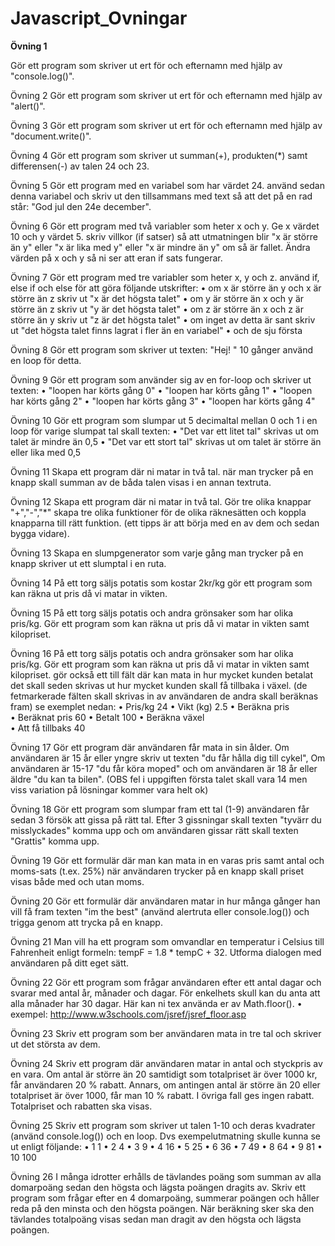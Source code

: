 # Javascript_Ovningar
**Övning 1**

Gör ett program som skriver ut ert för och efternamn med hjälp av "console.log()".

Övning 2
Gör ett program som skriver ut ert för och efternamn med hjälp av "alert()".

Övning 3
Gör ett program som skriver ut ert för och efternamn med hjälp av "document.write()".

Övning 4
Gör ett program som skriver ut summan(+), produkten(*) samt differensen(-) av talen 24 och 23.

Övning 5
Gör ett program med en variabel som har värdet 24. använd sedan denna variabel och skriv ut den tillsammans med text så att det på en rad står: "God jul den 24e december".

Övning 6
Gör ett program med två variabler som heter x och y. Ge x värdet 10 och y värdet 5. skriv villkor (if satser) så att utmatningen blir "x är större än y" eller "x är lika med y" eller "x är mindre än y" om så är fallet. Ändra värden på x och y så ni ser att eran if sats fungerar.

Övning 7
Gör ett program med tre variabler som heter x, y och z. använd if, else if och else för att göra följande utskrifter:
•	om x är större än y och x är större än z skriv ut "x är det högsta talet"
•	om y är större än x och y är större än z skriv ut "y är det högsta talet"
•	om z är större än x och z är större än y skriv ut "z är det högsta talet"
•	om inget av detta är sant skriv ut "det högsta talet finns lagrat i fler än en variabel"
•	och de sju första

Övning 8
Gör ett program som skriver ut texten: "Hej! " 10 gånger använd en loop för detta.

Övning 9
Gör ett program som använder sig av en for-loop och skriver ut texten:
•	"loopen har körts gång  0"
•	"loopen har körts gång  1"
•	"loopen har körts gång  2"
•	"loopen har körts gång  3"
•	"loopen har körts gång  4"

Övning 10
Gör ett program som slumpar ut 5 decimaltal mellan 0 och 1 i en loop för varige slumpat tal skall texten:
•	"Det var ett litet tal" skrivas ut om talet är mindre än 0,5
•	"Det var ett stort tal" skrivas ut om talet är större än eller lika med 0,5

Övning 11
Skapa ett program där ni matar in två tal. när man trycker på en knapp skall summan av de båda talen visas i en annan textruta. 

Övning 12
Skapa ett program där ni matar in två tal. Gör tre olika knappar "+","-","*"  skapa tre olika funktioner för de olika räknesätten och koppla knapparna till rätt funktion. (ett tipps är att börja med en av dem och sedan bygga vidare).   

Övning 13
Skapa en slumpgenerator som varje gång man trycker på en knapp skriver ut ett slumptal i en ruta. 

Övning 14
På ett torg säljs potatis som kostar 2kr/kg gör ett program som kan räkna ut pris då vi matar in vikten.    

Övning 15
På ett torg säljs potatis och andra grönsaker som har olika pris/kg. Gör ett program som kan räkna ut pris då vi matar in vikten samt kilopriset.

Övning 16
På ett torg säljs potatis och andra grönsaker som har olika pris/kg. Gör ett program som kan räkna ut pris då vi matar in vikten samt kilopriset. gör också ett till fält där kan mata in hur mycket kunden betalat det skall seden skrivas ut hur mycket kunden skall få tillbaka i växel. (de fetmarkerade fälten skall skrivas in av användaren de andra skall beräknas fram) se exemplet nedan:
•	Pris/kg	24
•	Vikt (kg)	2.5
•	Beräkna pris	
•	Beräknat pris	60
•	Betalt	100
•	Beräkna växel	
•	Att få tillbaks	40

Övning 17
Gör ett program där användaren får mata in sin ålder. Om användaren är 15 år eller yngre skriv ut texten "du får hålla dig till cykel", Om användaren är 15-17 "du får köra moped" och om användaren är 18 år eller äldre "du kan ta bilen".
(OBS fel i uppgiften första talet skall vara 14 men viss variation på lösningar kommer vara helt ok)

Övning 18
Gör ett program som slumpar fram ett tal (1-9) användaren får sedan 3 försök att gissa på rätt tal. Efter 3 gissningar skall texten "tyvärr du misslyckades" komma upp och om användaren gissar rätt skall texten "Grattis" komma upp.

Övning 19
Gör ett formulär där man kan mata in en varas pris samt antal och moms-sats (t.ex. 25%) när användaren trycker på en knapp skall priset visas både med och utan moms.

Övning 20
Gör ett formulär där användaren matar in hur många gånger han vill få fram texten "im the best" (använd alertruta eller console.log()) och trigga genom att trycka på en knapp.

Övning 21
Man vill ha ett program som omvandlar en temperatur i Celsius till Fahrenheit enligt formeln: tempF = 1.8 * tempC + 32. Utforma dialogen med användaren på ditt eget sätt.

Övning 22
Gör ett program som frågar användaren efter ett antal dagar och svarar med antal år, månader och dagar. För enkelhets skull kan du anta att alla månader har 30 dagar.
Här kan ni tex använda er av Math.floor().
•	exempel: http://www.w3schools.com/jsref/jsref_floor.asp

Övning 23
Skriv ett program som ber användaren mata in tre tal och skriver ut det största av dem.

Övning 24
Skriv ett program där användaren matar in antal och styckpris av en vara. Om antal är större än 20 samtidigt som totalpriset är över 1000 kr, får användaren 20 % rabatt. Annars, om antingen antal är större än 20 eller totalpriset är över 1000, får man 10 % rabatt. I övriga fall ges ingen rabatt. Totalpriset och rabatten ska visas.

Övning 25
Skriv ett program som skriver ut talen 1-10 och deras kvadrater (använd console.log()) och en loop.
Dvs exempelutmatning skulle kunna se ut enligt följande:
•	1 1
•	2 4 
•	3 9
•	4 16
•	5 25
•	6 36
•	7 49
•	8 64
•	9 81
•	10 100 

Övning 26
I många idrotter erhålls de tävlandes poäng som summan av alla domarpoäng sedan den högsta och lägsta poängen dragits av. Skriv ett program som frågar efter en 4 domarpoäng, summerar poängen och håller reda på den minsta och den högsta poängen. När beräkning sker ska den tävlandes totalpoäng visas sedan man dragit av den högsta och lägsta poängen.
